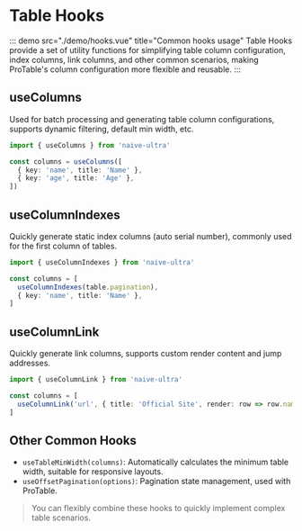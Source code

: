 # Table Hooks

::: demo src="./demo/hooks.vue" title="Common hooks usage"
Table Hooks provide a set of utility functions for simplifying table column configuration, index columns, link columns, and other common scenarios, making ProTable's column configuration more flexible and reusable.
:::

## useColumns

Used for batch processing and generating table column configurations, supports dynamic filtering, default min width, etc.

```ts
import { useColumns } from 'naive-ultra'

const columns = useColumns([
  { key: 'name', title: 'Name' },
  { key: 'age', title: 'Age' },
])
```

## useColumnIndexes

Quickly generate static index columns (auto serial number), commonly used for the first column of tables.

```ts
import { useColumnIndexes } from 'naive-ultra'

const columns = [
  useColumnIndexes(table.pagination),
  { key: 'name', title: 'Name' },
]
```

## useColumnLink

Quickly generate link columns, supports custom render content and jump addresses.

```ts
import { useColumnLink } from 'naive-ultra'

const columns = [
  useColumnLink('url', { title: 'Official Site', render: row => row.name }),
]
```

## Other Common Hooks

- `useTableMinWidth(columns)`: Automatically calculates the minimum table width, suitable for responsive layouts.
- `useOffsetPagination(options)`: Pagination state management, used with ProTable.

> You can flexibly combine these hooks to quickly implement complex table scenarios.
